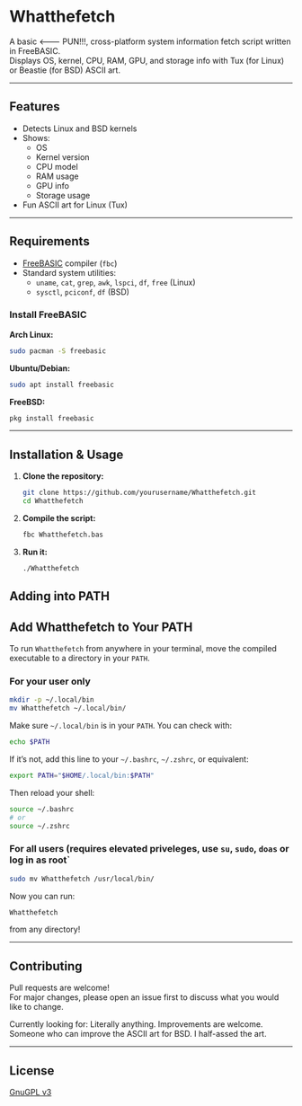 # Whatthefetch

A basic <--- PUN!!!, cross-platform system information fetch script written in FreeBASIC.  
Displays OS, kernel, CPU, RAM, GPU, and storage info with Tux (for Linux) or Beastie (for BSD) ASCII art.

---

## Features

- Detects Linux and BSD kernels
- Shows:
  - OS
  - Kernel version
  - CPU model
  - RAM usage
  - GPU info
  - Storage usage
- Fun ASCII art for Linux (Tux)

---

## Requirements

- [FreeBASIC](https://www.freebasic.net/) compiler (`fbc`)
- Standard system utilities:
  - `uname`, `cat`, `grep`, `awk`, `lspci`, `df`, `free` (Linux)
  - `sysctl`, `pciconf`, `df` (BSD)

### Install FreeBASIC

**Arch Linux:**
```bash
sudo pacman -S freebasic
```

**Ubuntu/Debian:**
```bash
sudo apt install freebasic
```

**FreeBSD:**
```bash
pkg install freebasic
```

---

## Installation & Usage

1. **Clone the repository:**
    ```bash
    git clone https://github.com/yourusername/Whatthefetch.git
    cd Whatthefetch
    ```

2. **Compile the script:**
    ```bash
    fbc Whatthefetch.bas
    ```

3. **Run it:**
    ```bash
    ./Whatthefetch
    ```

## Adding into PATH

## Add Whatthefetch to Your PATH

To run `Whatthefetch` from anywhere in your terminal, move the compiled executable to a directory in your `PATH`.

### For your user only

```bash
mkdir -p ~/.local/bin
mv Whatthefetch ~/.local/bin/
```

Make sure `~/.local/bin` is in your `PATH`. You can check with:

```bash
echo $PATH
```

If it’s not, add this line to your `~/.bashrc`, `~/.zshrc`, or equivalent:

```bash
export PATH="$HOME/.local/bin:$PATH"
```

Then reload your shell:

```bash
source ~/.bashrc
# or
source ~/.zshrc
```

### For all users (requires elevated priveleges, use `su`, `sudo`, `doas` or log in as root`

```bash
sudo mv Whatthefetch /usr/local/bin/
```

Now you can run:

```bash
Whatthefetch
```

from any directory!

---

## Contributing

Pull requests are welcome!  
For major changes, please open an issue first to discuss what you would like to change.

Currently looking for:
Literally anything. Improvements are welcome.
Someone who can improve the ASCII art for BSD. I half-assed the art.

---

## License

[GnuGPL v3](LICENSE)
